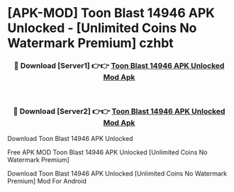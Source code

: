 # [APK-MOD] Toon Blast 14946 APK Unlocked - [Unlimited Coins No Watermark Premium] czhbt



<div align="center">
<h3>🔴 Download [Server1] 👉👉 <a href="https://momento.my/?title=Toon_Blast_14946_APK_Unlocked">Toon Blast 14946 APK Unlocked Mod Apk</a></h3><br>

<h3>🔴 Download [Server2] 👉👉 <a href="https://momento.my/?title=Toon_Blast_14946_APK_Unlocked">Toon Blast 14946 APK Unlocked Mod Apk</a></h3>
</div>



Download Toon Blast 14946 APK Unlocked 

Free APK MOD Toon Blast 14946 APK Unlocked [Unlimited Coins No Watermark Premium]

Download Toon Blast 14946 APK Unlocked [Unlimited Coins No Watermark Premium] Mod For Android
